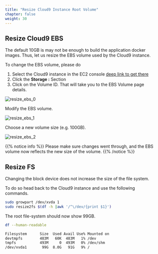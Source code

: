 ```yaml
---
title: "Resize Cloud9 Instance Root Volume"
chapter: false
weight: 30
---
```


## Resize Cloud9 EBS

The default 10GB is may not be enough to build the application docker images.
Thus, let us resize the EBS volume used by the Cloud9 instance.

To change the EBS volume, please do

   1. Select the Cloud9 instance in the EC2 console [deep link to get there](https://console.aws.amazon.com/ec2/v2/home?#Instances:search=aws-cloud9-EcsSpotWorkshop)
   2. Click the **Storage :** Section 
   3. Click on the Volume ID. That will take you to the EBS Volume page details.

![resize_ebs_0](/images/ecs-spot-capacity-providers/cloud9_instance.png)

Modify the EBS volume.

![resize_ebs_1](/images/ecs-spot-capacity-providers/resize_ebs_1.png)

Choose a new volume size (e.g. 100GB).

![resize_ebs_2](/images/ecs-spot-capacity-providers/resize_ebs_2.png)

{{% notice info %}}
Please make sure changes went through, and the EBS volume now reflects the new size of the volume.
{{% /notice %}}

## Resize FS

Changing the block device does not increase the size of the file system.

To do so head back to the Cloud9 instance and use the following commands.

```bash
sudo growpart /dev/xvda 1
sudo resize2fs $(df -h |awk '/^\/dev/{print $1}')
```

The root file-system should now show 99GB.

```bash
df --human-readable
```

```bash
Filesystem      Size  Used Avail Use% Mounted on
devtmpfs        483M   60K  483M   1% /dev
tmpfs           493M     0  493M   0% /dev/shm
/dev/xvda1       99G  8.0G   91G   9% /
```
